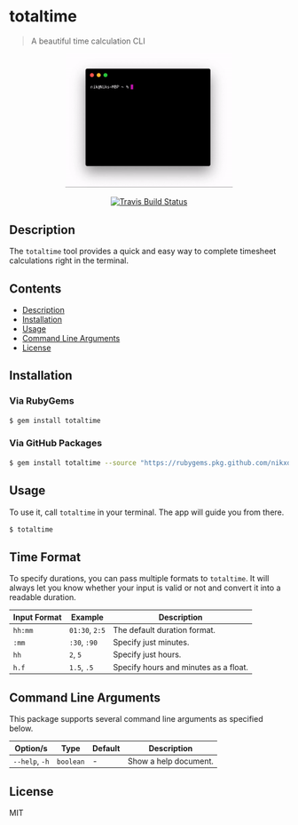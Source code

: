 # totaltime
> A beautiful time calculation CLI 

<div align="center">
    <img alt="Header" src="images/totaltime.gif" width="60%">
</div>

<p align="center">
    <a href="https://travis-ci.org/NikxDa/totaltime">
        <img alt="Travis Build Status" src="https://travis-ci.org/NikxDa/totaltime.svg?branch=master">
    </a>
</p>

## Description

The `totaltime` tool provides a quick and easy way to complete timesheet calculations right in the terminal.

## Contents

- [Description](#description)
- [Installation](#installation)
- [Usage](#usage)
- [Command Line Arguments](#command-line-arguments)
- [License](#license)

## Installation

### Via RubyGems

```bash
$ gem install totaltime
```

### Via GitHub Packages

```bash
$ gem install totaltime --source "https://rubygems.pkg.github.com/nikxda"
```

## Usage

To use it, call `totaltime` in your terminal. The app will guide you from there.

```bash
$ totaltime
```

## Time Format

To specify durations, you can pass multiple formats to `totaltime`. It will always let you know whether your input is valid or not and convert it into a readable duration.

| Input Format | Example | Description |
| ------------ | ------ | ----------- |
| `hh:mm` | `01:30`, `2:5` | The default duration format. |
| `:mm` | `:30`, `:90` | Specify just minutes. |
| `hh` | `2`, `5` | Specify just hours. |
| `h.f` | `1.5`, `.5` | Specify hours and minutes as a float. |

## Command Line Arguments

This package supports several command line arguments as specified below.

| Option/s | Type | Default | Description |
| -------- | ---- | ------- | ----------- |
| `--help`, `-h` | `boolean` | - | Show a help document. |

## License

MIT